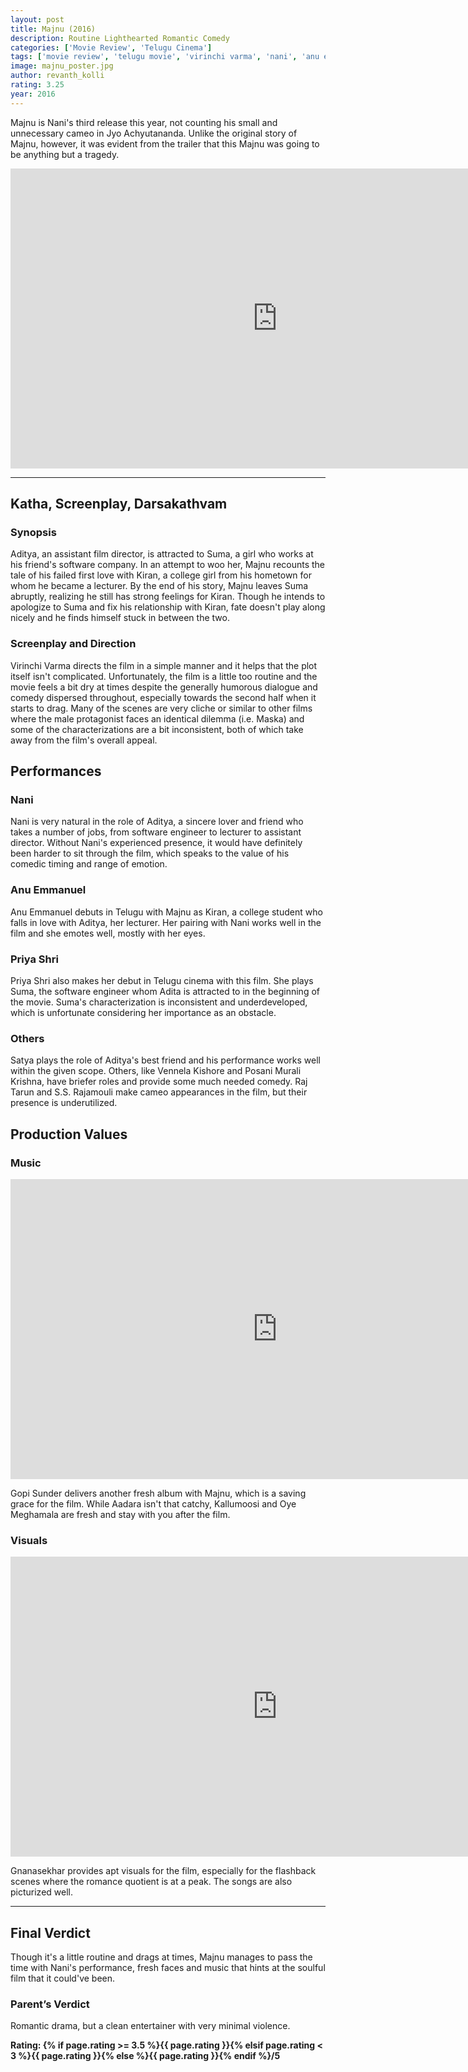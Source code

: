 ```yaml
---
layout: post
title: Majnu (2016)
description: Routine Lighthearted Romantic Comedy
categories: ['Movie Review', 'Telugu Cinema']
tags: ['movie review', 'telugu movie', 'virinchi varma', 'nani', 'anu emmanuel', 'priya shri', 'gopi sunder', 'gnanasekhar', 'anandi arts creations', 'geetha golla', 'p. kiran']
image: majnu_poster.jpg
author: revanth_kolli
rating: 3.25
year: 2016
---
```


<p>Majnu is Nani's third release this year, not counting his small and unnecessary cameo in Jyo Achyutananda. Unlike the original story of Majnu, however, it was evident from the trailer that this Majnu was going to be anything but a tragedy.</p>
<iframe src="https://www.youtube.com/embed/gnk48qgeZ6c" width="853" height="480" frameborder="0" allowfullscreen="allowfullscreen"></iframe>
<hr />
<h2><span class="review_header">Katha, Screenplay, Darsakathvam</span></h2>
<h3>Synopsis</h3>
<p> Aditya, an assistant film director, is attracted to Suma, a girl who works at his friend's software company. In an attempt to woo her, Majnu recounts the tale of his failed first love with Kiran, a college girl from his hometown for whom he became a lecturer. By the end of his story, Majnu leaves Suma abruptly, realizing he still has strong feelings for Kiran. Though he intends to apologize to Suma and fix his relationship with Kiran, fate doesn't play along nicely and he finds himself stuck in between the two.  </p>
<h3>Screenplay and Direction</h3>
<p> Virinchi Varma directs the film in a simple manner and it helps that the plot itself isn't complicated. Unfortunately, the film is a little too routine and the movie feels a bit dry at times despite the generally humorous dialogue and comedy dispersed throughout, especially towards the second half when it starts to drag. Many of the scenes are very cliche or similar to other films where the male protagonist faces an identical dilemma (i.e. Maska) and some of the characterizations are a bit inconsistent, both of which take away from the film's overall appeal. </p>
<h2><span class="review_header">Performances</span></h2>
<h3>Nani</h3>
<p> Nani is very natural in the role of Aditya, a sincere lover and friend who takes a number of jobs, from software engineer to lecturer to assistant director. Without Nani's experienced presence, it would have definitely been harder to sit through the film, which speaks to the value of his comedic timing and range of emotion. </p>
<h3>Anu Emmanuel</h3>
<p> Anu Emmanuel debuts in Telugu with Majnu as Kiran, a college student who falls in love with Aditya, her lecturer. Her pairing with Nani works well in the film and she emotes well, mostly with her eyes. </p>
<h3>Priya Shri</h3>
<p> Priya Shri also makes her debut in Telugu cinema with this film. She plays Suma, the software engineer whom Adita is attracted to in the beginning of the movie. Suma's characterization is inconsistent and underdeveloped, which is unfortunate considering her importance as an obstacle. </p>
<h3>Others</h3>
<p> Satya plays the role of Aditya's best friend and his performance works well within the given scope. Others, like Vennela Kishore and Posani Murali Krishna, have briefer roles and provide some much needed comedy. Raj Tarun and S.S. Rajamouli make cameo appearances in the film, but their presence is underutilized.  </p>
<h2><span class="review_header">Production Values</span></h2>
<h3>Music</h3>
<iframe src="https://www.youtube.com/embed/TY_M9rxUkTk" width="853" height="480" frameborder="0" allowfullscreen="allowfullscreen"></iframe>
<p> Gopi Sunder delivers another fresh album with Majnu, which is a saving grace for the film. While Aadara isn't that catchy, Kallumoosi and Oye Meghamala are fresh and stay with you after the film. </p>
<h3>Visuals</h3>
<iframe src="https://www.youtube.com/embed/jO_yUIAHp-E" width="853" height="480" frameborder="0" allowfullscreen="allowfullscreen"></iframe>
<p> Gnanasekhar provides apt visuals for the film, especially for the flashback scenes where the romance quotient is at a peak. The songs are also picturized well. </p>
<hr />
<h2><span class="review_header">Final Verdict</span></h2>
<p> Though it's a little routine and drags at times, Majnu manages to pass the time with Nani's performance, fresh faces and music that hints at the soulful film that it could've been. </p>
<h3>Parent&#8217;s Verdict</h3> 
<p> Romantic drama, but a clean entertainer with very minimal violence. </p>
<strong>Rating: {% if page.rating >= 3.5 %}<span class="positive_review">{{ page.rating }}</span>{% elsif page.rating < 3 %}<span class="negative_review">{{ page.rating }}</span>{% else %}{{ page.rating }}{% endif %}/5</strong>
